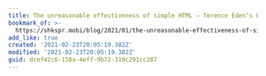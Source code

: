 ```yaml
---
title: The unreasonable effectiveness of simple HTML – Terence Eden’s Blog
bookmark_of: >-
  https://shkspr.mobi/blog/2021/01/the-unreasonable-effectiveness-of-simple-html/
add_like: true
created: '2021-02-23T20:05:19.382Z'
modified: '2021-02-23T20:05:19.382Z'
guid: dcef42c6-158a-4eff-9b72-319c291cc287
---
```

 
